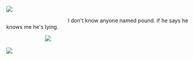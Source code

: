 ![](https://i.postimg.cc/kGYjFvBK/IMG-3816.png)

⠀⠀⠀⠀⠀⠀⠀⠀⠀⠀⠀⠀⠀⠀⠀⠀I don't know anyone named pound. if he says he knows me he's lying.

⠀⠀⠀⠀⠀⠀⠀⠀⠀⠀![](https://i.postimg.cc/Y0bs2HsK/image-2025-01-17-130201726.png)

![](https://i.postimg.cc/bNdVYWBT/IMG-3817.png)

